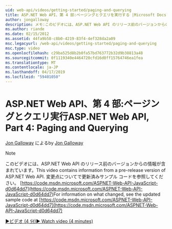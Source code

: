 ```yaml
---
uid: web-api/videos/getting-started/paging-and-querying
title: ASP.NET Web API、第 4 部:ページングとクエリを実行する |Microsoft Docs
author: jongalloway
description: メモ:このビデオには、ASP.NET Web API のリリース前のバージョンからの情報が含まれています。
ms.author: riande
ms.date: 02/15/2012
ms.assetid: 44fa9b58-c8b0-4219-83f4-4ef328da2a09
msc.legacyurl: /web-api/videos/getting-started/paging-and-querying
msc.type: video
ms.openlocfilehash: c29ba525d8b2b0fa57bd763772b32d9b38813a48
ms.sourcegitcommit: 0f1119340e4464720cfd16d0ff15764746ea1fea
ms.translationtype: MT
ms.contentlocale: ja-JP
ms.lasthandoff: 04/17/2019
ms.locfileid: "59401050"
---
```

# <a name="aspnet-web-api-part-4-paging-and-querying"></a><span data-ttu-id="cdec5-103">ASP.NET Web API、第 4 部:ページングとクエリ実行</span><span class="sxs-lookup"><span data-stu-id="cdec5-103">ASP.NET Web API, Part 4: Paging and Querying</span></span>

<span data-ttu-id="cdec5-104">[Jon Galloway](https://github.com/jongalloway) による</span><span class="sxs-lookup"><span data-stu-id="cdec5-104">by [Jon Galloway](https://github.com/jongalloway)</span></span>

> [!NOTE]
> <span data-ttu-id="cdec5-105">このビデオには、ASP.NET Web API のリリース前のバージョンからの情報が含まれています。</span><span class="sxs-lookup"><span data-stu-id="cdec5-105">This video contains information from a pre-release version of ASP.NET Web API.</span></span> <span data-ttu-id="cdec5-106">変更点についてで更新済みサンプル コードを参照してください。 [https://code.msdn.microsoft.com/ASPNET-Web-API-JavaScript-d0d64dd7](https://code.msdn.microsoft.com/ASPNET-Web-API-JavaScript-d0d64dd7)</span><span class="sxs-lookup"><span data-stu-id="cdec5-106">For information on what changed, see the updated sample code at [https://code.msdn.microsoft.com/ASPNET-Web-API-JavaScript-d0d64dd7](https://code.msdn.microsoft.com/ASPNET-Web-API-JavaScript-d0d64dd7)</span></span>

[<span data-ttu-id="cdec5-107">&#9654;ビデオ (4 分)</span><span class="sxs-lookup"><span data-stu-id="cdec5-107">&#9654; Watch video (4 minutes)</span></span>](https://channel9.msdn.com/Blogs/ASP-NET-Site-Videos/paging-and-querying)
